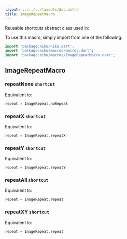 ```yaml
---
layout: ../../../layouts/doc.astro
title: ImageRepeatMacro
---
```

Reusable shortcuts abstract class used in:


To use this macro, simply import from one of the following:
```dart
import 'package:niku/niku.dart';
import 'package:niku/macros/macros.dart';
import 'package:niku/macros/ImageRepeatMacro.dart';
```
## ImageRepeatMacro

### repeatNone `shortcut`

Equivalent to:
```dart
repeat = ImageRepeat.noRepeat
```

### repeatX `shortcut`

Equivalent to:
```dart
repeat = ImageRepeat.repeatX
```

### repeatY `shortcut`

Equivalent to:
```dart
repeat = ImageRepeat.repeatY
```

### repeatAll `shortcut`

Equivalent to:
```dart
repeat = ImageRepeat.repeat
```

### repeatXY `shortcut`

Equivalent to:
```dart
repeat = ImageRepeat.repeat
```

